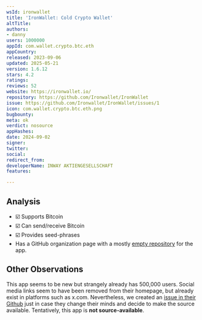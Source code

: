 ```yaml
---
wsId: ironwallet
title: 'IronWallet: Cold Crypto Wallet'
altTitle: 
authors:
- danny
users: 1000000
appId: com.wallet.crypto.btc.eth
appCountry: 
released: 2023-09-06
updated: 2025-05-21
version: 1.6.12
stars: 4.2
ratings: 
reviews: 52
website: https://ironwallet.io/
repository: https://github.com/Ironwallet/IronWallet
issue: https://github.com/Ironwallet/IronWallet/issues/1
icon: com.wallet.crypto.btc.eth.png
bugbounty: 
meta: ok
verdict: nosource
appHashes: 
date: 2024-09-02
signer: 
twitter: 
social: 
redirect_from: 
developerName: INWAY AKTIENGESELLSCHAFT
features: 

---
```


## Analysis 

- ☑️ Supports Bitcoin
- ☑️ Can send/receive Bitcoin
- ☑️ Provides seed-phrases
- Has a GitHub organization page with a mostly [empty repository](https://github.com/Ironwallet/IronWallet) for the app.

## Other Observations

This app seems to be new but strangely already has 500,000 users.  Social media links seem to have been removed from their homepage, but already exist in platforms such as x.com. Nevertheless, we created an [issue in their Github](https://github.com/Ironwallet/IronWallet/issues/1) just in case they change their minds and decide to make the source available. Tentatively, this app is **not source-available**.
